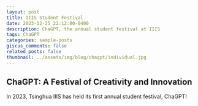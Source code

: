 ```yaml
---
layout: post
title: IIIS Student Festival
date: 2023-12-25 22:12:00-0400
description: ChaGPT, the annual student festival at IIIS 
tags: ChaGPT
categories: sample-posts
giscus_comments: false
related_posts: false
thumbnail: ../assets/img/blog/chagpt/individual.jpg
---
```


## ChaGPT: A Festival of Creativity and Innovation

In 2023, Tsinghua IIIS has held its first annual student festival, ChaGPT!
